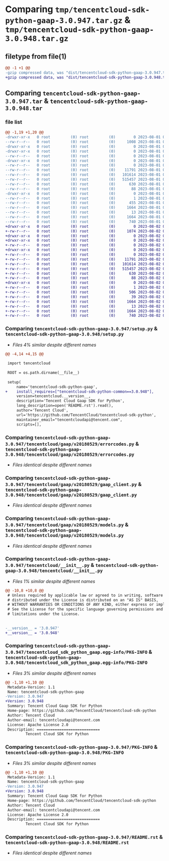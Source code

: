 # Comparing `tmp/tencentcloud-sdk-python-gaap-3.0.947.tar.gz` & `tmp/tencentcloud-sdk-python-gaap-3.0.948.tar.gz`

## filetype from file(1)

```diff
@@ -1 +1 @@
-gzip compressed data, was "dist/tencentcloud-sdk-python-gaap-3.0.947.tar", last modified: Tue Aug  1 00:48:59 2023, max compression
+gzip compressed data, was "dist/tencentcloud-sdk-python-gaap-3.0.948.tar", last modified: Wed Aug  2 00:30:22 2023, max compression
```

## Comparing `tencentcloud-sdk-python-gaap-3.0.947.tar` & `tencentcloud-sdk-python-gaap-3.0.948.tar`

### file list

```diff
@@ -1,19 +1,20 @@
-drwxr-xr-x   0 root         (0) root         (0)        0 2023-08-01 00:48:59.000000 tencentcloud-sdk-python-gaap-3.0.947/
--rw-r--r--   0 root         (0) root         (0)     1008 2023-08-01 00:48:59.000000 tencentcloud-sdk-python-gaap-3.0.947/setup.py
-drwxr-xr-x   0 root         (0) root         (0)        0 2023-08-01 00:48:59.000000 tencentcloud-sdk-python-gaap-3.0.947/tencentcloud/
-drwxr-xr-x   0 root         (0) root         (0)        0 2023-08-01 00:48:59.000000 tencentcloud-sdk-python-gaap-3.0.947/tencentcloud/gaap/
--rw-r--r--   0 root         (0) root         (0)        0 2023-08-01 00:48:59.000000 tencentcloud-sdk-python-gaap-3.0.947/tencentcloud/gaap/__init__.py
-drwxr-xr-x   0 root         (0) root         (0)        0 2023-08-01 00:48:59.000000 tencentcloud-sdk-python-gaap-3.0.947/tencentcloud/gaap/v20180529/
--rw-r--r--   0 root         (0) root         (0)        0 2023-08-01 00:48:59.000000 tencentcloud-sdk-python-gaap-3.0.947/tencentcloud/gaap/v20180529/__init__.py
--rw-r--r--   0 root         (0) root         (0)    11791 2023-08-01 00:48:59.000000 tencentcloud-sdk-python-gaap-3.0.947/tencentcloud/gaap/v20180529/errorcodes.py
--rw-r--r--   0 root         (0) root         (0)   101614 2023-08-01 00:48:59.000000 tencentcloud-sdk-python-gaap-3.0.947/tencentcloud/gaap/v20180529/gaap_client.py
--rw-r--r--   0 root         (0) root         (0)   515457 2023-08-01 00:48:59.000000 tencentcloud-sdk-python-gaap-3.0.947/tencentcloud/gaap/v20180529/models.py
--rw-r--r--   0 root         (0) root         (0)      630 2023-08-01 00:48:59.000000 tencentcloud-sdk-python-gaap-3.0.947/tencentcloud/__init__.py
--rw-r--r--   0 root         (0) root         (0)       88 2023-08-01 00:48:59.000000 tencentcloud-sdk-python-gaap-3.0.947/setup.cfg
-drwxr-xr-x   0 root         (0) root         (0)        0 2023-08-01 00:48:59.000000 tencentcloud-sdk-python-gaap-3.0.947/tencentcloud_sdk_python_gaap.egg-info/
--rw-r--r--   0 root         (0) root         (0)        1 2023-08-01 00:48:59.000000 tencentcloud-sdk-python-gaap-3.0.947/tencentcloud_sdk_python_gaap.egg-info/dependency_links.txt
--rw-r--r--   0 root         (0) root         (0)      455 2023-08-01 00:48:59.000000 tencentcloud-sdk-python-gaap-3.0.947/tencentcloud_sdk_python_gaap.egg-info/SOURCES.txt
--rw-r--r--   0 root         (0) root         (0)     1664 2023-08-01 00:48:59.000000 tencentcloud-sdk-python-gaap-3.0.947/tencentcloud_sdk_python_gaap.egg-info/PKG-INFO
--rw-r--r--   0 root         (0) root         (0)       13 2023-08-01 00:48:59.000000 tencentcloud-sdk-python-gaap-3.0.947/tencentcloud_sdk_python_gaap.egg-info/top_level.txt
--rw-r--r--   0 root         (0) root         (0)     1664 2023-08-01 00:48:59.000000 tencentcloud-sdk-python-gaap-3.0.947/PKG-INFO
--rw-r--r--   0 root         (0) root         (0)      740 2023-08-01 00:48:59.000000 tencentcloud-sdk-python-gaap-3.0.947/README.rst
+drwxr-xr-x   0 root         (0) root         (0)        0 2023-08-02 00:30:22.000000 tencentcloud-sdk-python-gaap-3.0.948/
+-rw-r--r--   0 root         (0) root         (0)     1074 2023-08-02 00:30:22.000000 tencentcloud-sdk-python-gaap-3.0.948/setup.py
+drwxr-xr-x   0 root         (0) root         (0)        0 2023-08-02 00:30:22.000000 tencentcloud-sdk-python-gaap-3.0.948/tencentcloud/
+drwxr-xr-x   0 root         (0) root         (0)        0 2023-08-02 00:30:22.000000 tencentcloud-sdk-python-gaap-3.0.948/tencentcloud/gaap/
+-rw-r--r--   0 root         (0) root         (0)        0 2023-08-02 00:30:22.000000 tencentcloud-sdk-python-gaap-3.0.948/tencentcloud/gaap/__init__.py
+drwxr-xr-x   0 root         (0) root         (0)        0 2023-08-02 00:30:22.000000 tencentcloud-sdk-python-gaap-3.0.948/tencentcloud/gaap/v20180529/
+-rw-r--r--   0 root         (0) root         (0)        0 2023-08-02 00:30:22.000000 tencentcloud-sdk-python-gaap-3.0.948/tencentcloud/gaap/v20180529/__init__.py
+-rw-r--r--   0 root         (0) root         (0)    11791 2023-08-02 00:30:22.000000 tencentcloud-sdk-python-gaap-3.0.948/tencentcloud/gaap/v20180529/errorcodes.py
+-rw-r--r--   0 root         (0) root         (0)   101614 2023-08-02 00:30:22.000000 tencentcloud-sdk-python-gaap-3.0.948/tencentcloud/gaap/v20180529/gaap_client.py
+-rw-r--r--   0 root         (0) root         (0)   515457 2023-08-02 00:30:22.000000 tencentcloud-sdk-python-gaap-3.0.948/tencentcloud/gaap/v20180529/models.py
+-rw-r--r--   0 root         (0) root         (0)      630 2023-08-02 00:30:22.000000 tencentcloud-sdk-python-gaap-3.0.948/tencentcloud/__init__.py
+-rw-r--r--   0 root         (0) root         (0)       88 2023-08-02 00:30:22.000000 tencentcloud-sdk-python-gaap-3.0.948/setup.cfg
+drwxr-xr-x   0 root         (0) root         (0)        0 2023-08-02 00:30:22.000000 tencentcloud-sdk-python-gaap-3.0.948/tencentcloud_sdk_python_gaap.egg-info/
+-rw-r--r--   0 root         (0) root         (0)        1 2023-08-02 00:30:22.000000 tencentcloud-sdk-python-gaap-3.0.948/tencentcloud_sdk_python_gaap.egg-info/dependency_links.txt
+-rw-r--r--   0 root         (0) root         (0)      506 2023-08-02 00:30:22.000000 tencentcloud-sdk-python-gaap-3.0.948/tencentcloud_sdk_python_gaap.egg-info/SOURCES.txt
+-rw-r--r--   0 root         (0) root         (0)       39 2023-08-02 00:30:22.000000 tencentcloud-sdk-python-gaap-3.0.948/tencentcloud_sdk_python_gaap.egg-info/requires.txt
+-rw-r--r--   0 root         (0) root         (0)     1664 2023-08-02 00:30:22.000000 tencentcloud-sdk-python-gaap-3.0.948/tencentcloud_sdk_python_gaap.egg-info/PKG-INFO
+-rw-r--r--   0 root         (0) root         (0)       13 2023-08-02 00:30:22.000000 tencentcloud-sdk-python-gaap-3.0.948/tencentcloud_sdk_python_gaap.egg-info/top_level.txt
+-rw-r--r--   0 root         (0) root         (0)     1664 2023-08-02 00:30:22.000000 tencentcloud-sdk-python-gaap-3.0.948/PKG-INFO
+-rw-r--r--   0 root         (0) root         (0)      740 2023-08-02 00:30:22.000000 tencentcloud-sdk-python-gaap-3.0.948/README.rst
```

### Comparing `tencentcloud-sdk-python-gaap-3.0.947/setup.py` & `tencentcloud-sdk-python-gaap-3.0.948/setup.py`

 * *Files 4% similar despite different names*

```diff
@@ -4,14 +4,15 @@
 
 import tencentcloud
 
 ROOT = os.path.dirname(__file__)
 
 setup(
     name='tencentcloud-sdk-python-gaap',
+    install_requires=["tencentcloud-sdk-python-common==3.0.948"],
     version=tencentcloud.__version__,
     description='Tencent Cloud Gaap SDK for Python',
     long_description=open('README.rst').read(),
     author='Tencent Cloud',
     url='https://github.com/TencentCloud/tencentcloud-sdk-python',
     maintainer_email="tencentcloudapi@tencent.com",
     scripts=[],
```

### Comparing `tencentcloud-sdk-python-gaap-3.0.947/tencentcloud/gaap/v20180529/errorcodes.py` & `tencentcloud-sdk-python-gaap-3.0.948/tencentcloud/gaap/v20180529/errorcodes.py`

 * *Files identical despite different names*

### Comparing `tencentcloud-sdk-python-gaap-3.0.947/tencentcloud/gaap/v20180529/gaap_client.py` & `tencentcloud-sdk-python-gaap-3.0.948/tencentcloud/gaap/v20180529/gaap_client.py`

 * *Files identical despite different names*

### Comparing `tencentcloud-sdk-python-gaap-3.0.947/tencentcloud/gaap/v20180529/models.py` & `tencentcloud-sdk-python-gaap-3.0.948/tencentcloud/gaap/v20180529/models.py`

 * *Files identical despite different names*

### Comparing `tencentcloud-sdk-python-gaap-3.0.947/tencentcloud/__init__.py` & `tencentcloud-sdk-python-gaap-3.0.948/tencentcloud/__init__.py`

 * *Files 1% similar despite different names*

```diff
@@ -10,8 +10,8 @@
 # Unless required by applicable law or agreed to in writing, software
 # distributed under the License is distributed on an "AS IS" BASIS,
 # WITHOUT WARRANTIES OR CONDITIONS OF ANY KIND, either express or implied.
 # See the License for the specific language governing permissions and
 # limitations under the License.
 
 
-__version__ = '3.0.947'
+__version__ = '3.0.948'
```

### Comparing `tencentcloud-sdk-python-gaap-3.0.947/tencentcloud_sdk_python_gaap.egg-info/PKG-INFO` & `tencentcloud-sdk-python-gaap-3.0.948/tencentcloud_sdk_python_gaap.egg-info/PKG-INFO`

 * *Files 3% similar despite different names*

```diff
@@ -1,10 +1,10 @@
 Metadata-Version: 1.1
 Name: tencentcloud-sdk-python-gaap
-Version: 3.0.947
+Version: 3.0.948
 Summary: Tencent Cloud Gaap SDK for Python
 Home-page: https://github.com/TencentCloud/tencentcloud-sdk-python
 Author: Tencent Cloud
 Author-email: tencentcloudapi@tencent.com
 License: Apache License 2.0
 Description: ============================
         Tencent Cloud SDK for Python
```

### Comparing `tencentcloud-sdk-python-gaap-3.0.947/PKG-INFO` & `tencentcloud-sdk-python-gaap-3.0.948/PKG-INFO`

 * *Files 3% similar despite different names*

```diff
@@ -1,10 +1,10 @@
 Metadata-Version: 1.1
 Name: tencentcloud-sdk-python-gaap
-Version: 3.0.947
+Version: 3.0.948
 Summary: Tencent Cloud Gaap SDK for Python
 Home-page: https://github.com/TencentCloud/tencentcloud-sdk-python
 Author: Tencent Cloud
 Author-email: tencentcloudapi@tencent.com
 License: Apache License 2.0
 Description: ============================
         Tencent Cloud SDK for Python
```

### Comparing `tencentcloud-sdk-python-gaap-3.0.947/README.rst` & `tencentcloud-sdk-python-gaap-3.0.948/README.rst`

 * *Files identical despite different names*


